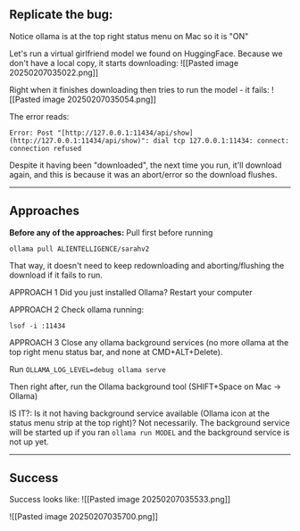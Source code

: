 
## Replicate the bug:
Notice ollama is at the top right status menu on Mac so it is "ON"

Let's run a virtual girlfriend model we found on HuggingFace. Because we don't have a local copy, it starts downloading:
![[Pasted image 20250207035022.png]]

Right when it finishes downloading then tries to run the model - it fails:
![[Pasted image 20250207035054.png]]

The error reads:
```
Error: Post "[http://127.0.0.1:11434/api/show](http://127.0.0.1:11434/api/show)": dial tcp 127.0.0.1:11434: connect: connection refused
```

Despite it having been "downloaded", the next time you run, it'll download again, and this is because it was an abort/error so the download flushes.

---

## Approaches


**Before any of the approaches:**
Pull first before running
```
ollama pull ALIENTELLIGENCE/sarahv2
```

That way, it doesn't need to keep redownloading and aborting/flushing the download if it fails to run.


APPROACH 1
Did you just installed Ollama? Restart your computer


APPROACH 2
Check ollama running:
```
lsof -i :11434
```

APPROACH 3
Close any ollama background services (no more ollama at the top right menu status bar, and none at CMD+ALT+Delete).

Run `OLLAMA_LOG_LEVEL=debug ollama serve`

Then right after, run the Ollama background tool (SHIFT+Space on Mac → Ollama)

IS IT?:
Is it not having background service available (Ollama icon at the status menu strip at the top right)? Not necessarily. The background service will be started up if you ran `ollama run MODEL` and the background service is not up yet.

---

## Success

Success looks like:
![[Pasted image 20250207035533.png]]

![[Pasted image 20250207035700.png]]